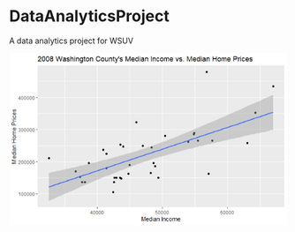 # DataAnalyticsProject
A data analytics project for WSUV

<img src="https://github.com/joejeflef/DataAnalyticsProject/blob/main/2008MedianHousePricevsMedianIncome.PNG">
